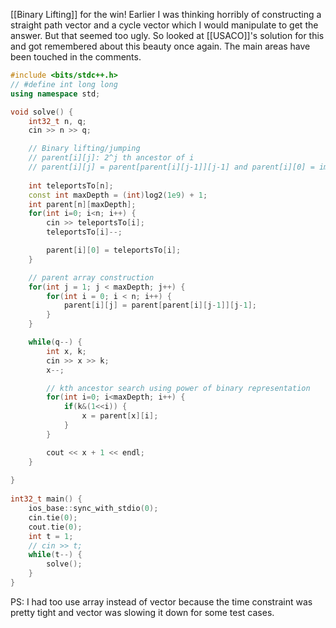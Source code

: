 [[Binary Lifting]] for the win! Earlier I was thinking horribly of constructing a straight path vector and a cycle vector which I would manipulate to get the answer.
But that seemed too ugly. So looked at [[USACO]]'s solution for this and got remembered about this beauty once again. The main areas have been touched in the comments.

```cpp
#include <bits/stdc++.h>
// #define int long long
using namespace std;

void solve() {
    int32_t n, q;
    cin >> n >> q;

    // Binary lifting/jumping
    // parent[i][j]: 2^j th ancestor of i
    // parent[i][j] = parent[parent[i][j-1]][j-1] and parent[i][0] = immediate parent
    
    int teleportsTo[n];
    const int maxDepth = (int)log2(1e9) + 1;
    int parent[n][maxDepth];
    for(int i=0; i<n; i++) {
        cin >> teleportsTo[i];
        teleportsTo[i]--;

        parent[i][0] = teleportsTo[i];
    }

    // parent array construction
    for(int j = 1; j < maxDepth; j++) {
        for(int i = 0; i < n; i++) {
            parent[i][j] = parent[parent[i][j-1]][j-1];
        }
    }

    while(q--) {
        int x, k;
        cin >> x >> k;
        x--;

        // kth ancestor search using power of binary representation
        for(int i=0; i<maxDepth; i++) {
            if(k&(1<<i)) {
                x = parent[x][i];
            }
        }

        cout << x + 1 << endl;
    }
    
}
 
int32_t main() {
    ios_base::sync_with_stdio(0);
    cin.tie(0);
    cout.tie(0);
    int t = 1;
    // cin >> t;
    while(t--) {
        solve();
    }
}
```

PS: I had too use array instead of vector because the time constraint was pretty tight and vector was slowing it down for some test cases.